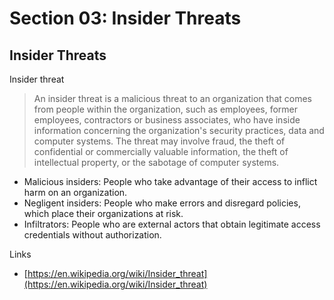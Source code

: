 # Section 03: Insider Threats

## Insider Threats
Insider threat
> An insider threat is a malicious threat to an organization that comes from people within the organization, such as employees, former employees, contractors or business associates, who have inside information concerning the organization's security practices, data and computer systems.
> The threat may involve fraud, the theft of confidential or commercially valuable information, the theft of intellectual property, or the sabotage of computer systems.

- Malicious insiders: People who take advantage of their access to inflict harm on an organization.
- Negligent insiders: People who make errors and disregard policies, which place their organizations at risk.
- Infiltrators: People who are external actors that obtain legitimate access credentials without authorization.

Links
- [https://en.wikipedia.org/wiki/Insider_threat](https://en.wikipedia.org/wiki/Insider_threat)
